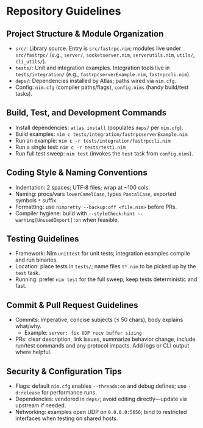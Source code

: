 # Repository Guidelines

## Project Structure & Module Organization
- `src/`: Library source. Entry is `src/fastrpc.nim`; modules live under `src/fastrpc/` (e.g., `server/`, `socketserver.nim`, `serverutils.nim`, `utils/`, `cli_utils/`).
- `tests/`: Unit and integration examples. Integration tools live in `tests/integration/` (e.g., `fastrpcserverExample.nim`, `fastrpccli.nim`).
- `deps/`: Dependencies installed by Atlas; paths wired via `nim.cfg`.
- Config: `nim.cfg` (compiler paths/flags), `config.nims` (handy build/test tasks).

## Build, Test, and Development Commands
- Install dependencies: `atlas install` (populates `deps/` per `nim.cfg`).
- Build examples: `nim c tests/integration/fastrpcserverExample.nim`
- Run an example: `nim c -r tests/integration/fastrpccli.nim`
- Run a single test: `nim c -r tests/test1.nim`
- Run full test sweep: `nim test` (invokes the `test` task from `config.nims`).

## Coding Style & Naming Conventions
- Indentation: 2 spaces; UTF‑8 files; wrap at ~100 cols.
- Naming: procs/vars `lowerCamelCase`, types `PascalCase`, exported symbols `*` suffix.
- Formatting: use `nimpretty --backup:off <file.nim>` before PRs.
- Compiler hygiene: build with `--styleCheck:hint --warning[UnusedImport]:on` when feasible.

## Testing Guidelines
- Framework: Nim `unittest` for unit tests; integration examples compile and run binaries.
- Location: place tests in `tests/`; name files `t*.nim` to be picked up by the `test` task.
- Running: prefer `nim test` for the full sweep; keep tests deterministic and fast.

## Commit & Pull Request Guidelines
- Commits: imperative, concise subjects (≤ 50 chars), body explains what/why.
  - Example: `server: fix UDP recv buffer sizing`
- PRs: clear description, link issues, summarize behavior change, include run/test commands and any protocol impacts. Add logs or CLI output where helpful.

## Security & Configuration Tips
- Flags: default `nim.cfg` enables `--threads:on` and debug defines; use `-d:release` for performance runs.
- Dependencies: vendored in `deps/`; avoid editing directly—update via upstream if needed.
- Networking: examples open UDP on `0.0.0.0:5656`; bind to restricted interfaces when testing on shared hosts.
